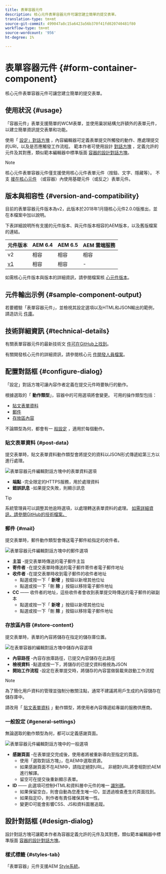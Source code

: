 ```yaml
---
title: 表單容器元件
description: 核心元件表單容器元件可讓您建立簡單的提交表單。
translation-type: tm+mt
source-git-commit: 499047a8c15a6423a56b370f41fd020740481f80
workflow-type: tm+mt
source-wordcount: '956'
ht-degree: 1%

---
```



# 表單容器元件 {#form-container-component}

核心元件表單容器元件可讓您建立簡單的提交表單。

## 使用狀況 {#usage}

「容器元件」表單支援簡單的WCM表單，並使用巢狀結構允許額外的表單元件，以建立簡單資訊提交表單和功能。

使用「 [設定」對話方塊](#configure-dialog) ，內容編輯器可定義表單提交所觸發的動作、應處理提交的URl，以及是否應觸發工作流程。 範本作者可使用設計 [對話方塊](#design-dialog) ，定義允許的元件及其對應，類似範本編輯器中標準版面 [容器的設計對話方塊](https://docs.adobe.com/content/help/en/experience-manager-cloud-service/sites/authoring/features/templates.html)。

>[!NOTE]
>
>核心元件表單容器元件僅支援使用核心元件表單元件（按鈕、文字、隱藏等）。 不支 [援在核心元件](https://docs.adobe.com/content/help/en/experience-manager-65/authoring/siteandpage/default-components-foundation.html) （或容器）內使用基礎元件（或反之）表單元件。

## 版本與相容性 {#version-and-compatibility}

目前的表單容器元件版本為v2，此版本於2018年1月隨核心元件2.0.0版推出，並在本檔案中加以說明。

下表詳細說明所有支援的元件版本、與元件版本相容的AEM版本，以及舊版檔案的連結。

| 元件版本 | AEM 6.4 | AEM 6.5 | AEM 雲端服務 |
|--- |--- |--- |---|
| v2 | 相容 | 相容 | 相容 |
| [v1](/help/components/v1/form-container-v1.md) | 相容 | 相容 | - |

如需核心元件版本與版本的詳細資訊，請參閱檔案核 [心元件版本](/help/versions.md)。

## 元件輸出示例 {#sample-component-output}

若要體驗「表單容器元件」，並檢視其設定選項以及HTML和JSON輸出的範例，請造訪元 [件庫](https://adobe.com/go/aem_cmp_library_form_container)。

## 技術詳細資訊 {#technical-details}

有關表單容器元件的最新技術文 [件可在GitHub上找到](https://adobe.com/go/aem_cmp_tech_form_container_v2)。

有關開發核心元件的詳細資訊，請參閱核心元 [件開發人員檔案](/help/developing/overview.md)。

## 配置對話框 {#configure-dialog}

「設定」對話方塊可讓內容作者定義在提交元件時要執行的動作。

根據選取的「 **動作類型**」，容器中的可用選項將會變更。 可用的操作類型包括：

* [貼文表單資料](#post-data)
* [郵件](#mail)
* [存放區內容](#store-content)

不論類型為何，都會有一 [般設定](#general-settings) ，適用於每個動作。

### 貼文表單資料 {#post-data}

提交表單時，貼文表單資料動作類型會將提交的資料以JSON形式傳遞給第三方以進行處理。

![表單容器元件編輯對話方塊中的表單資料選項](/help/assets/form-container-edit-post.png)

* **端點** -完全限定的HTTPS服務，用於處理資料
* **錯誤訊息** -如果提交失敗，則顯示訊息

>[!TIP]
>系統管理員可以調整其他逾時選項，以處理轉送表單資料的處理。 [如需詳細資訊，請參閱GitHub的技術檔案。](https://github.com/adobe/aem-core-wcm-components/tree/master/content/src/content/jcr_root/apps/core/wcm/components/form/actions/rpc)

### 郵件 {#mail}

提交表單時，郵件動作類型會傳送電子郵件給指定的收件者。

![表單容器元件編輯對話方塊中的郵件選項](/help/assets/form-container-edit-mail.png)

* **主旨** -提交表單時傳送的電子郵件主旨
* **寄件者** -在提交表單時傳送的電子郵件寄件者電子郵件地址
* **收件者** -在提交表單時收到電子郵件的收件者地址
   * 點選或按一下「 **新增** 」按鈕以新增其他位址
   * 點選或按一下「刪 **除** 」按鈕以移除電子郵件地址
* **CC** —— 收件者的地址，這些收件者會收到表單提交時傳送的電子郵件的碳副本
   * 點選或按一下「 **新增** 」按鈕以新增其他位址
   * 點選或按一下「刪 **除** 」按鈕以移除電子郵件地址

### 存放區內容 {#store-content}

提交表單時，表單的內容將儲存在指定的儲存庫位置。

![在表單容器的編輯對話方塊中儲存內容選項](/help/assets/form-container-edit-store.png)

* **內容路徑** -內容存放庫路徑，已提交內容儲存在此路徑
* **檢視資料** -點選或按一下，將儲存的已提交資料檢視為JSON
* **開始工作流程** -設定在表單提交時，將儲存的內容當做裝載來啟動工作流程

>[!NOTE]
>
>為了簡化用戶資料的管理並強制分散關注點，通常不建議將用戶生成的內容儲存在儲存庫中。
>
>請改用「 [貼文表單資料](#post-data) 」動作類型，將使用者內容傳遞給專屬的服務供應商。

### 一般設定 {#general-settings}

無論選取的動作類型為何，都可以定義感謝頁面。

![表單容器元件編輯對話方塊中的一般選項](/help/assets/form-container-edit-general.png)

* **感謝頁面** -在表單提交完成後，使用者將被重新導向至指定的頁面。
   * 使用「選取對話方塊」，在AEM中選取資源。
   * 如果感謝頁面不在AEM中，請指定絕對URL。 非絕對URL將會相對於AEM進行解譯。
   * 留空可在提交後重新顯示表單。
* **ID** —— 此選項可控制HTML和資料層中元件的唯一 [識別碼](/help/developing/data-layer/overview.md)。
   * 如果保留空白，則會自動為您產生唯一ID，並透過檢查產生的頁面找到。
   * 如果指定ID，則作者有責任確保其唯一性。
   * 變更ID可能會影響CSS、JS和資料圖層追蹤。

## 設計對話框 {#design-dialog}

設計對話方塊可讓範本作者為容器定義允許的元件及其對應，類似範本編輯器中標準版面 [容器的設計對話方塊](https://docs.adobe.com/content/help/en/experience-manager-cloud-service/sites/authoring/features/templates.html)。

### 樣式標籤 {#styles-tab}

「表單容器」元件支援AEM [Style系統](/help/get-started/authoring.md#component-styling)。
